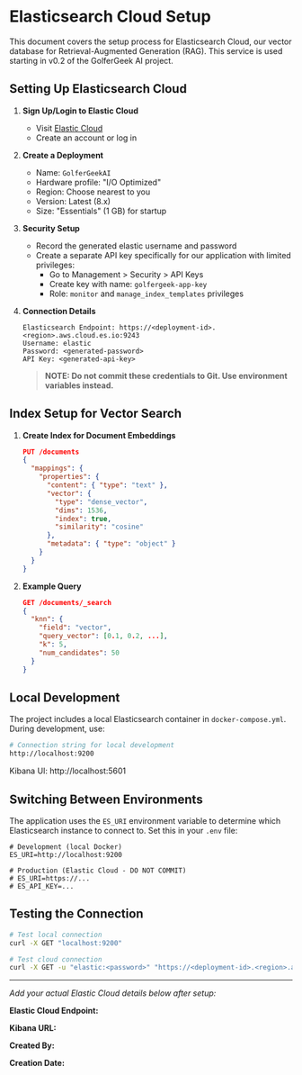 # Elasticsearch Cloud Setup

This document covers the setup process for Elasticsearch Cloud, our vector database for Retrieval-Augmented Generation (RAG). This service is used starting in v0.2 of the GolferGeek AI project.

## Setting Up Elasticsearch Cloud

1. **Sign Up/Login to Elastic Cloud**
   - Visit [Elastic Cloud](https://cloud.elastic.co/)
   - Create an account or log in

2. **Create a Deployment**
   - Name: `GolferGeekAI`
   - Hardware profile: "I/O Optimized"
   - Region: Choose nearest to you
   - Version: Latest (8.x)
   - Size: "Essentials" (1 GB) for startup
   
3. **Security Setup**
   - Record the generated elastic username and password
   - Create a separate API key specifically for our application with limited privileges:
     - Go to Management > Security > API Keys
     - Create key with name: `golfergeek-app-key`
     - Role: `monitor` and `manage_index_templates` privileges

4. **Connection Details**
   ```
   Elasticsearch Endpoint: https://<deployment-id>.<region>.aws.cloud.es.io:9243
   Username: elastic
   Password: <generated-password>
   API Key: <generated-api-key>
   ```

   > **NOTE: Do not commit these credentials to Git. Use environment variables instead.**

## Index Setup for Vector Search

1. **Create Index for Document Embeddings**
   ```json
   PUT /documents
   {
     "mappings": {
       "properties": {
         "content": { "type": "text" },
         "vector": {
           "type": "dense_vector",
           "dims": 1536,
           "index": true,
           "similarity": "cosine"
         },
         "metadata": { "type": "object" }
       }
     }
   }
   ```

2. **Example Query**
   ```json
   GET /documents/_search
   {
     "knn": {
       "field": "vector", 
       "query_vector": [0.1, 0.2, ...], 
       "k": 5,
       "num_candidates": 50
     }
   }
   ```

## Local Development

The project includes a local Elasticsearch container in `docker-compose.yml`. During development, use:

```bash
# Connection string for local development
http://localhost:9200
```

Kibana UI: http://localhost:5601

## Switching Between Environments

The application uses the `ES_URI` environment variable to determine which Elasticsearch instance to connect to. Set this in your `.env` file:

```
# Development (local Docker)
ES_URI=http://localhost:9200

# Production (Elastic Cloud - DO NOT COMMIT)
# ES_URI=https://...
# ES_API_KEY=...
```

## Testing the Connection

```bash
# Test local connection
curl -X GET "localhost:9200"

# Test cloud connection
curl -X GET -u "elastic:<password>" "https://<deployment-id>.<region>.aws.cloud.es.io:9243"
```

---

*Add your actual Elastic Cloud details below after setup:*

**Elastic Cloud Endpoint:** <!-- Add here but DO NOT COMMIT! -->

**Kibana URL:** <!-- Add here -->

**Created By:** <!-- Your name -->

**Creation Date:** <!-- Date --> 